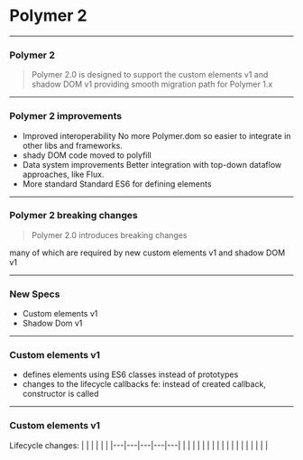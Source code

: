 # Polymer 2

---
### Polymer 2
> Polymer 2.0 is designed to support the custom elements v1 and shadow DOM v1 providing smooth migration path for Polymer 1.x

---
### Polymer 2 improvements
* Improved interoperability
No more Polymer.dom so
easier to integrate in other libs and frameworks. 
* shady DOM code moved to polyfill
* Data system improvements
 Better integration with top-down dataflow 
 approaches, like Flux.
* More standard
    Standard ES6 for defining elements
    
---
### Polymer 2 breaking changes

> Polymer 2.0 introduces breaking changes

many of which are required by new 
custom elements v1 and shadow DOM v1


---
### New Specs
* Custom elements v1
* Shadow Dom v1

---
### Custom elements v1
* defines elements using ES6 classes
instead of prototypes
* changes to the lifecycle callbacks
 fe: instead of created callback, constructor is called

---
### Custom elements v1
Lifecycle changes:
|   |   |   |   |   |
|---|---|---|---|---|
|   |   |   |   |   |
|   |   |   |   |   |
|   |   |   |   |   |
